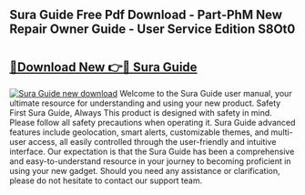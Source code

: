 ## Sura Guide Free Pdf Download - Part-PhM New Repair Owner Guide - User Service Edition S8Ot0

# <h2><a href="http://bc57310.oget.top/?id=Sura+Guide">🔗Download New 👉🔴 Sura Guide</a></h2>

[![Sura Guide new download](https://i.imgur.com/5g1atiW.png)](http://bc57310.oget.top/?id=Sura+Guide)
Welcome to the Sura Guide user manual, your ultimate resource for understanding and using your new product. Safety First Sura Guide, Always This product is designed with safety in mind. Please follow all safety precautions when operating it. Sura Guide advanced features include geolocation, smart alerts, customizable themes, and multi-user access, all easily controlled through the user-friendly and intuitive interface. Our expectation is that the Sura Guide has been a comprehensive and easy-to-understand resource in your journey to becoming proficient in using your new gadget. Should you need any assistance or clarification, please do not hesitate to contact our support team.
